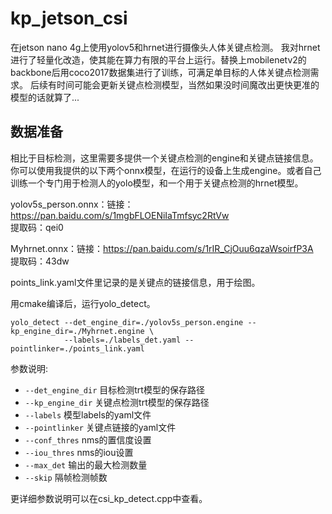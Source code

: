 # kp_jetson_csi
在jetson nano 4g上使用yolov5和hrnet进行摄像头人体关键点检测。
我对hrnet进行了轻量化改造，使其能在算力有限的平台上运行。替换上mobilenetv2的backbone后用coco2017数据集进行了训练，可满足单目标的人体关键点检测需求。
后续有时间可能会更新关键点检测模型，当然如果没时间魔改出更快更准的模型的话就算了...

## 数据准备
相比于目标检测，这里需要多提供一个关键点检测的engine和关键点链接信息。
你可以使用我提供的以下两个onnx模型，在运行的设备上生成engine。或者自己训练一个专门用于检测人的yolo模型，和一个用于关键点检测的hrnet模型。

yolov5s_person.onnx：链接：https://pan.baidu.com/s/1mgbFLOENiIaTmfsyc2RtVw  
提取码：qei0   

Myhrnet.onnx：链接：https://pan.baidu.com/s/1rIR_CjOuu6qzaWsoirfP3A  
提取码：43dw

points_link.yaml文件里记录的是关键点的链接信息，用于绘图。

用cmake编译后，运行yolo_detect。

```shell
yolo_detect --det_engine_dir=./yolov5s_person.engine --kp_engine_dir=./Myhrnet.engine \
            --labels=./labels_det.yaml --pointlinker=./points_link.yaml
```  

参数说明:
- ```--det_engine_dir``` 目标检测trt模型的保存路径
- ```--kp_engine_dir``` 关键点检测trt模型的保存路径
- ```--labels``` 模型labels的yaml文件
- ```--pointlinker``` 关键点链接的yaml文件
- ```--conf_thres``` nms的置信度设置
- ```--iou_thres``` nms的iou设置
- ```--max_det``` 输出的最大检测数量
- ```--skip``` 隔帧检测帧数

更详细参数说明可以在csi_kp_detect.cpp中查看。